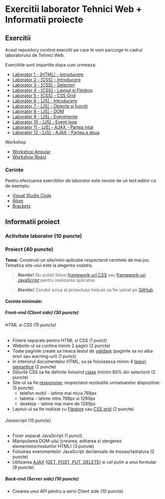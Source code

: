 # Exercitii laborator Tehnici Web + Informatii proiecte

## Exercitii

Acest repository contine exercitii pe care le vom parcurge in cadrul laboratorului de Tehnici Web.

Exercitiile sunt impartite dupa cum urmeaza:

* [Laborator 1 - [HTML] - Introducere](doc/laborator-1)
* [Laborator 2 - [CSS] - Introducere](doc/laborator-2)
* [Laborator 3 - [CSS] - Selectori](doc/laborator-3)
* [Laborator 4 - [CSS] - Layout si Flexbox](doc/laborator-4)
* [Laborator 5 - [CSS] - CSS Grid](doc/laborator-5)
* [Laborator 6 - [JS] - Introducere](doc/laborator-6)
* [Laborator 7 - [JS] - Obiecte si functii](doc/laborator-7)
* [Laborator 8 - [JS] - DOM](doc/laborator-8)
* [Laborator 9 - [JS] - Evenimente](doc/laborator-9)
* [Laborator 10 - [JS] - Event loop](doc/laborator-10)
* [Laborator 11 - [JS] - AJAX - Partea intai](doc/laborator-11)
* [Laborator 12 - [JS] - AJAX - Partea a doua](doc/laborator-12)

Workshop

* [Workshop Angular](doc/workshop-angular-laborator-11-12)
* [Workshop React](doc/workshop-react-laborator-11-12)

### Cerinte

Pentru efectuarea exercitiilor de laborator este nevoie de un text editor ca de exemplu:

* [Visual Studio Code](https://code.visualstudio.com/Download)
* [Atom](https://atom.io)
* [Brackets](http://brackets.io/)

## Informatii proiect

### Activitate laborator (10 puncte)

### Proiect (40 puncte)

**Tema:** Construiti un site/mini-aplicatie respectand cerintele de mai jos. Tematica site-ului este la alegerea voastra.

> **Atentie!** Nu puteti folosi [framework-uri CSS](https://en.wikipedia.org/wiki/CSS_framework) sau [framework-uri JavaScript](https://en.wikipedia.org/wiki/JavaScript_framework) pentru realizarea aplicatiei.

> **Atentie!** Condul sursa al proiectului trebuie sa fie salvat pe [GitHub](https://github.com/).

#### Cerinte minimale:

##### Front-end (Client side) (30 puncte)

###### HTML si CSS (15 puncte)

* Fisiere separate pentru HTML si CSS (1 punct)
* Website-ul sa contina minim 2 pagini (2 puncte)
* Toate paginile create sa treaca testul de [validare](http://validator.w3.org) (paginile sa nu aiba erori sau warning-uri) (1 punct)
* In interiorul documentelor HTML, sa se foloseasca minim 4 [taguri semantice](https://www.w3schools.com/html/html5_semantic_elements.asp) (2 puncte)
* Stilurile CSS sa fie definite folosind [clase](https://screwlewse.com/2010/07/dont-use-id-selectors-in-css/) (minim  80% din selectori) (2 puncte)
* Site-ul sa fie [responsive](https://www.w3schools.com/html/html_responsive.asp), respectand rezolutiile urmatoarelor dispozitive: (5 puncte)
  * telefon mobil - latime mai mica 768px
  * tableta - latime intre 768px si 1280px
  * desktop - latime mai mare de 1280px
* Layout-ul sa fie realizat cu [Flexbox](https://css-tricks.com/snippets/css/a-guide-to-flexbox/) sau [CSS grid](https://css-tricks.com/snippets/css/complete-guide-grid/) (2 puncte)

###### Javascript (15 puncte)

* Fisier separat JavaScript (1 punct)
* Manipularea DOM-ului (crearea, editarea si stergerea elementelor/nodurilor HTML) (3 puncte)
* Folosirea evenimentelor JavaScript declansate de mouse/tastatura (2 puncte)
* Utilizarea [AJAX](https://www.w3schools.com/xml/ajax_intro.asp) ([GET, POST, PUT, DELETE](http://www.restapitutorial.com/lessons/httpmethods.html)) si cel putin a unui formular (9 puncte)

##### Back-end (Server side) (10 puncte)

* Crearea unui API pentru a servi Client side (10 puncte)
